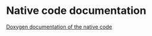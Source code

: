 # Native code documentation
[Doxygen documentation of the native code](./doxygen/example/html/index.html)
